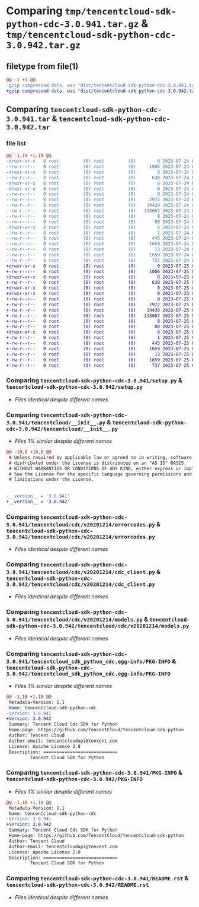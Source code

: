 # Comparing `tmp/tencentcloud-sdk-python-cdc-3.0.941.tar.gz` & `tmp/tencentcloud-sdk-python-cdc-3.0.942.tar.gz`

## filetype from file(1)

```diff
@@ -1 +1 @@
-gzip compressed data, was "dist/tencentcloud-sdk-python-cdc-3.0.941.tar", last modified: Mon Jul 24 00:32:36 2023, max compression
+gzip compressed data, was "dist/tencentcloud-sdk-python-cdc-3.0.942.tar", last modified: Tue Jul 25 04:13:16 2023, max compression
```

## Comparing `tencentcloud-sdk-python-cdc-3.0.941.tar` & `tencentcloud-sdk-python-cdc-3.0.942.tar`

### file list

```diff
@@ -1,19 +1,19 @@
-drwxr-xr-x   0 root         (0) root         (0)        0 2023-07-24 00:32:36.000000 tencentcloud-sdk-python-cdc-3.0.941/
--rw-r--r--   0 root         (0) root         (0)     1006 2023-07-24 00:32:36.000000 tencentcloud-sdk-python-cdc-3.0.941/setup.py
-drwxr-xr-x   0 root         (0) root         (0)        0 2023-07-24 00:32:36.000000 tencentcloud-sdk-python-cdc-3.0.941/tencentcloud/
--rw-r--r--   0 root         (0) root         (0)      630 2023-07-24 00:32:36.000000 tencentcloud-sdk-python-cdc-3.0.941/tencentcloud/__init__.py
-drwxr-xr-x   0 root         (0) root         (0)        0 2023-07-24 00:32:36.000000 tencentcloud-sdk-python-cdc-3.0.941/tencentcloud/cdc/
-drwxr-xr-x   0 root         (0) root         (0)        0 2023-07-24 00:32:36.000000 tencentcloud-sdk-python-cdc-3.0.941/tencentcloud/cdc/v20201214/
--rw-r--r--   0 root         (0) root         (0)        0 2023-07-24 00:32:36.000000 tencentcloud-sdk-python-cdc-3.0.941/tencentcloud/cdc/v20201214/__init__.py
--rw-r--r--   0 root         (0) root         (0)     2972 2023-07-24 00:32:36.000000 tencentcloud-sdk-python-cdc-3.0.941/tencentcloud/cdc/v20201214/errorcodes.py
--rw-r--r--   0 root         (0) root         (0)    19439 2023-07-24 00:32:36.000000 tencentcloud-sdk-python-cdc-3.0.941/tencentcloud/cdc/v20201214/cdc_client.py
--rw-r--r--   0 root         (0) root         (0)   138667 2023-07-24 00:32:36.000000 tencentcloud-sdk-python-cdc-3.0.941/tencentcloud/cdc/v20201214/models.py
--rw-r--r--   0 root         (0) root         (0)        0 2023-07-24 00:32:36.000000 tencentcloud-sdk-python-cdc-3.0.941/tencentcloud/cdc/__init__.py
--rw-r--r--   0 root         (0) root         (0)       88 2023-07-24 00:32:36.000000 tencentcloud-sdk-python-cdc-3.0.941/setup.cfg
-drwxr-xr-x   0 root         (0) root         (0)        0 2023-07-24 00:32:36.000000 tencentcloud-sdk-python-cdc-3.0.941/tencentcloud_sdk_python_cdc.egg-info/
--rw-r--r--   0 root         (0) root         (0)        1 2023-07-24 00:32:36.000000 tencentcloud-sdk-python-cdc-3.0.941/tencentcloud_sdk_python_cdc.egg-info/dependency_links.txt
--rw-r--r--   0 root         (0) root         (0)      445 2023-07-24 00:32:36.000000 tencentcloud-sdk-python-cdc-3.0.941/tencentcloud_sdk_python_cdc.egg-info/SOURCES.txt
--rw-r--r--   0 root         (0) root         (0)     1659 2023-07-24 00:32:36.000000 tencentcloud-sdk-python-cdc-3.0.941/tencentcloud_sdk_python_cdc.egg-info/PKG-INFO
--rw-r--r--   0 root         (0) root         (0)       13 2023-07-24 00:32:36.000000 tencentcloud-sdk-python-cdc-3.0.941/tencentcloud_sdk_python_cdc.egg-info/top_level.txt
--rw-r--r--   0 root         (0) root         (0)     1659 2023-07-24 00:32:36.000000 tencentcloud-sdk-python-cdc-3.0.941/PKG-INFO
--rw-r--r--   0 root         (0) root         (0)      737 2023-07-24 00:32:36.000000 tencentcloud-sdk-python-cdc-3.0.941/README.rst
+drwxr-xr-x   0 root         (0) root         (0)        0 2023-07-25 04:13:16.000000 tencentcloud-sdk-python-cdc-3.0.942/
+-rw-r--r--   0 root         (0) root         (0)     1006 2023-07-25 04:13:16.000000 tencentcloud-sdk-python-cdc-3.0.942/setup.py
+drwxr-xr-x   0 root         (0) root         (0)        0 2023-07-25 04:13:16.000000 tencentcloud-sdk-python-cdc-3.0.942/tencentcloud/
+-rw-r--r--   0 root         (0) root         (0)      630 2023-07-25 04:13:16.000000 tencentcloud-sdk-python-cdc-3.0.942/tencentcloud/__init__.py
+drwxr-xr-x   0 root         (0) root         (0)        0 2023-07-25 04:13:16.000000 tencentcloud-sdk-python-cdc-3.0.942/tencentcloud/cdc/
+drwxr-xr-x   0 root         (0) root         (0)        0 2023-07-25 04:13:16.000000 tencentcloud-sdk-python-cdc-3.0.942/tencentcloud/cdc/v20201214/
+-rw-r--r--   0 root         (0) root         (0)        0 2023-07-25 04:13:16.000000 tencentcloud-sdk-python-cdc-3.0.942/tencentcloud/cdc/v20201214/__init__.py
+-rw-r--r--   0 root         (0) root         (0)     2972 2023-07-25 04:13:16.000000 tencentcloud-sdk-python-cdc-3.0.942/tencentcloud/cdc/v20201214/errorcodes.py
+-rw-r--r--   0 root         (0) root         (0)    19439 2023-07-25 04:13:16.000000 tencentcloud-sdk-python-cdc-3.0.942/tencentcloud/cdc/v20201214/cdc_client.py
+-rw-r--r--   0 root         (0) root         (0)   138667 2023-07-25 04:13:16.000000 tencentcloud-sdk-python-cdc-3.0.942/tencentcloud/cdc/v20201214/models.py
+-rw-r--r--   0 root         (0) root         (0)        0 2023-07-25 04:13:16.000000 tencentcloud-sdk-python-cdc-3.0.942/tencentcloud/cdc/__init__.py
+-rw-r--r--   0 root         (0) root         (0)       88 2023-07-25 04:13:16.000000 tencentcloud-sdk-python-cdc-3.0.942/setup.cfg
+drwxr-xr-x   0 root         (0) root         (0)        0 2023-07-25 04:13:16.000000 tencentcloud-sdk-python-cdc-3.0.942/tencentcloud_sdk_python_cdc.egg-info/
+-rw-r--r--   0 root         (0) root         (0)        1 2023-07-25 04:13:16.000000 tencentcloud-sdk-python-cdc-3.0.942/tencentcloud_sdk_python_cdc.egg-info/dependency_links.txt
+-rw-r--r--   0 root         (0) root         (0)      445 2023-07-25 04:13:16.000000 tencentcloud-sdk-python-cdc-3.0.942/tencentcloud_sdk_python_cdc.egg-info/SOURCES.txt
+-rw-r--r--   0 root         (0) root         (0)     1659 2023-07-25 04:13:16.000000 tencentcloud-sdk-python-cdc-3.0.942/tencentcloud_sdk_python_cdc.egg-info/PKG-INFO
+-rw-r--r--   0 root         (0) root         (0)       13 2023-07-25 04:13:16.000000 tencentcloud-sdk-python-cdc-3.0.942/tencentcloud_sdk_python_cdc.egg-info/top_level.txt
+-rw-r--r--   0 root         (0) root         (0)     1659 2023-07-25 04:13:16.000000 tencentcloud-sdk-python-cdc-3.0.942/PKG-INFO
+-rw-r--r--   0 root         (0) root         (0)      737 2023-07-25 04:13:16.000000 tencentcloud-sdk-python-cdc-3.0.942/README.rst
```

### Comparing `tencentcloud-sdk-python-cdc-3.0.941/setup.py` & `tencentcloud-sdk-python-cdc-3.0.942/setup.py`

 * *Files identical despite different names*

### Comparing `tencentcloud-sdk-python-cdc-3.0.941/tencentcloud/__init__.py` & `tencentcloud-sdk-python-cdc-3.0.942/tencentcloud/__init__.py`

 * *Files 1% similar despite different names*

```diff
@@ -10,8 +10,8 @@
 # Unless required by applicable law or agreed to in writing, software
 # distributed under the License is distributed on an "AS IS" BASIS,
 # WITHOUT WARRANTIES OR CONDITIONS OF ANY KIND, either express or implied.
 # See the License for the specific language governing permissions and
 # limitations under the License.
 
 
-__version__ = '3.0.941'
+__version__ = '3.0.942'
```

### Comparing `tencentcloud-sdk-python-cdc-3.0.941/tencentcloud/cdc/v20201214/errorcodes.py` & `tencentcloud-sdk-python-cdc-3.0.942/tencentcloud/cdc/v20201214/errorcodes.py`

 * *Files identical despite different names*

### Comparing `tencentcloud-sdk-python-cdc-3.0.941/tencentcloud/cdc/v20201214/cdc_client.py` & `tencentcloud-sdk-python-cdc-3.0.942/tencentcloud/cdc/v20201214/cdc_client.py`

 * *Files identical despite different names*

### Comparing `tencentcloud-sdk-python-cdc-3.0.941/tencentcloud/cdc/v20201214/models.py` & `tencentcloud-sdk-python-cdc-3.0.942/tencentcloud/cdc/v20201214/models.py`

 * *Files identical despite different names*

### Comparing `tencentcloud-sdk-python-cdc-3.0.941/tencentcloud_sdk_python_cdc.egg-info/PKG-INFO` & `tencentcloud-sdk-python-cdc-3.0.942/tencentcloud_sdk_python_cdc.egg-info/PKG-INFO`

 * *Files 1% similar despite different names*

```diff
@@ -1,10 +1,10 @@
 Metadata-Version: 1.1
 Name: tencentcloud-sdk-python-cdc
-Version: 3.0.941
+Version: 3.0.942
 Summary: Tencent Cloud Cdc SDK for Python
 Home-page: https://github.com/TencentCloud/tencentcloud-sdk-python
 Author: Tencent Cloud
 Author-email: tencentcloudapi@tencent.com
 License: Apache License 2.0
 Description: ============================
         Tencent Cloud SDK for Python
```

### Comparing `tencentcloud-sdk-python-cdc-3.0.941/PKG-INFO` & `tencentcloud-sdk-python-cdc-3.0.942/PKG-INFO`

 * *Files 1% similar despite different names*

```diff
@@ -1,10 +1,10 @@
 Metadata-Version: 1.1
 Name: tencentcloud-sdk-python-cdc
-Version: 3.0.941
+Version: 3.0.942
 Summary: Tencent Cloud Cdc SDK for Python
 Home-page: https://github.com/TencentCloud/tencentcloud-sdk-python
 Author: Tencent Cloud
 Author-email: tencentcloudapi@tencent.com
 License: Apache License 2.0
 Description: ============================
         Tencent Cloud SDK for Python
```

### Comparing `tencentcloud-sdk-python-cdc-3.0.941/README.rst` & `tencentcloud-sdk-python-cdc-3.0.942/README.rst`

 * *Files identical despite different names*

